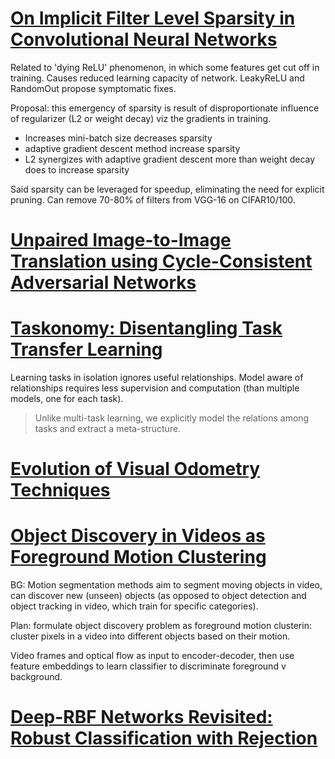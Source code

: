 # [On Implicit Filter Level Sparsity in Convolutional Neural Networks](https://arxiv.org/pdf/1811.12495.pdf)

Related to 'dying ReLU' phenomenon, in which some features get cut off in training. Causes reduced learning capacity of network. LeakyReLU and RandomOut propose symptomatic fixes.

Proposal: this emergency of sparsity is result of disproportionate influence of regularizer (L2 or weight decay) viz the gradients in training.

- Increases mini-batch size decreases sparsity
- adaptive gradient descent method increase sparsity
- L2 synergizes with adaptive gradient descent more than weight decay does to increase sparsity

Said sparsity can be leveraged for speedup, eliminating the need for explicit pruning. Can remove 70-80% of filters from VGG-16 on CIFAR10/100.

# [Unpaired Image-to-Image Translation using Cycle-Consistent Adversarial Networks](https://arxiv.org/pdf/1703.10593.pdf)

# [Taskonomy: Disentangling Task Transfer Learning](http://taskonomy.stanford.edu/taskonomy_CVPR2018.pdf)

Learning tasks in isolation ignores useful relationships. Model aware of relationships requires less supervision and computation (than multiple models, one for each task).

> Unlike multi-task learning, we explicitly model the relations among tasks and extract a meta-structure.

# [Evolution of Visual Odometry Techniques](https://arxiv.org/pdf/1804.11142.pdf)

# [Object Discovery in Videos as Foreground Motion Clustering](https://arxiv.org/pdf/1812.02772.pdf)

BG: Motion segmentation methods aim to segment moving objects in video, can discover new (unseen) objects (as opposed to object detection and object tracking in video, which train for specific categories).

Plan: formulate object discovery problem as foreground motion clusterin: cluster pixels in a video into different objects based on their motion.

Video frames and optical flow as input to encoder-decoder, then use feature embeddings to learn classifier to discriminate foreground v background.

# [Deep-RBF Networks Revisited: Robust Classification with Rejection](https://arxiv.org/pdf/1812.03190.pdf)



<!--stackedit_data:
eyJoaXN0b3J5IjpbLTIyMjMzNjc4MSwxODgzMDg3MDI2LDIwMz
c0MjkzMzIsMTI5OTkxMjYwMyw5NjQzMjMxNzEsLTY0MDQxODEz
LDIwNzExMzQ0MTksLTE5MTcwODkyNzMsLTIwMzcwODUzODgsLT
IwNTQ4MTg2ODMsMzk4MjA0NTMyLDExNzgwMjIzNDIsLTg3Nzkz
NzEzNywxMTI2Mzc4MDYyLC0xMTA5OTk2MTksLTE5OTM4MDAxMj
IsMjA1NjUwODU3LC0xNjA5NzQ0NzIyLC0yNTYyMjA3NTcsLTE0
Mjk0NDcxMDddfQ==
-->